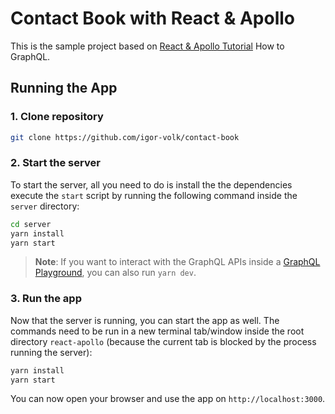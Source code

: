 # Contact Book with React & Apollo

This is the sample project based on [React & Apollo Tutorial](https://www.howtographql.com/react-apollo/0-introduction/) How to GraphQL.

## Running the App

### 1. Clone repository

```sh
git clone https://github.com/igor-volk/contact-book
```

### 2. Start the server

To start the server, all you need to do is install the the dependencies execute the `start` script by running the following command inside the `server` directory:

```sh
cd server
yarn install
yarn start
```

> **Note**: If you want to interact with the GraphQL APIs inside a [GraphQL Playground](https://github.com/graphcool/graphql-playground), you can also run `yarn dev`.

### 3. Run the app

Now that the server is running, you can start the app as well. The commands need to be run in a new terminal tab/window inside the root directory `react-apollo` (because the current tab is blocked by the process running the server):

```sh
yarn install
yarn start
```

You can now open your browser and use the app on `http://localhost:3000`.